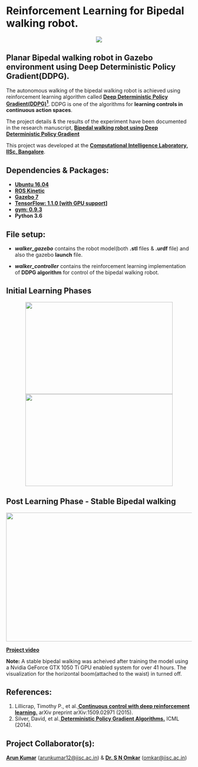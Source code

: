 # Reinforcement Learning for Bipedal walking robot.
<p align= "center">
  <img src="walker_controller/src/biped.gif/">
</p>

## Planar Bipedal walking robot in Gazebo environment using Deep Deterministic Policy Gradient(DDPG).
The autonomous walking of the bipedal walking robot is achieved using reinforcement learning algorithm called <a href="https://github.com/nav74neet/ddpg_biped#references"><b>Deep Deterministic Policy Gradient(DDPG)<sup>1</sup></b></a>. DDPG is one of the algorithms for <b>learning controls in continuous action spaces</b>.
<p>The project details & the results of the experiment have been documented in the research manuscript, <b><a href="https://arxiv.org/abs/1807.05924v2">Bipedal walking robot using Deep Deterministic Policy Gradient</a></b></p>
This project was developed at the <a href="https://sites.google.com/site/compintellab/home"><b>Computational Intelligence Laboratory, IISc, Bangalore</b></a>.

## Dependencies & Packages:
- <b><a href="http://releases.ubuntu.com/16.04/">Ubuntu 16.04</a></b>
- <b><a href="http://wiki.ros.org/kinetic">ROS Kinetic</a></b>
- <b><a href="http://gazebosim.org/">Gazebo 7</a></b>
- <b><a href="https://www.tensorflow.org/">TensorFlow: 1.1.0 [with GPU support]</a></b> 
- <b><a href="https://gym.openai.com/docs/">gym: 0.9.3</a></b>
- <b>Python 3.6</b>

## File setup:
- ***walker_gazebo*** contains the robot model(both **.stl** files & **.urdf** file) and also the gazebo **launch** file.

- ***walker_controller*** contains the reinforcement learning implementation of **DDPG algorithm** for control of the bipedal walking robot.
 
 ## Initial Learning Phases
<p align= "center">
  <img src="walker_controller/src/training_1.gif/" height="250" width="400" hspace="5">
  <img src="walker_controller/src/training_2.gif/" height="250" width="400">
</p>
 
 ## Post Learning Phase - Stable Bipedal walking
<p align= "center">
  <img src="walker_controller/src/trained.gif/" height="350" width="600">
</p>

**<a href="https://goo.gl/1hwqJy*">Project video</a>**

**Note:** A stable bipedal walking was acheived after training the model using a Nvidia GeForce GTX 1050 Ti GPU enabled system for over 41 hours. The visualization for the horizontal boom(attached to the waist) in turned off.

## References:
<ol>
  <li>Lillicrap, Timothy P., et al.<b><a href="https://arxiv.org/abs/1509.02971"> Continuous control with deep reinforcement learning.</a></b> arXiv preprint arXiv:1509.02971 (2015).</li>
<li>Silver, David, et al.<b><a href="http://proceedings.mlr.press/v32/silver14.pdf"> Deterministic Policy Gradient Algorithms.</a></b> ICML (2014).</li>
</ol> 

## Project Collaborator(s): 
**<a href="https://github.com/ioarun">Arun Kumar</a>** (arunkumar12@iisc.ac.in) & **<a href="http://www.aero.iisc.ernet.in/people/s-n-omkar/">Dr. S N Omkar</a>** (omkar@iisc.ac.in)
